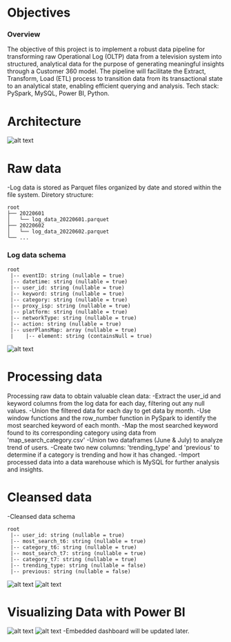# Objectives
### Overview
The objective of this project is to implement a robust data pipeline for transforming raw Operational Log (OLTP) data from a television system into structured, analytical data for the purpose of generating meaningful insights through a Customer 360 model. The pipeline will facilitate the Extract, Transform, Load (ETL) process to transition data from its transactional state to an analytical state, enabling efficient querying and analysis.
Tech stack: PySpark, MySQL, Power BI, Python.

# Architecture
![alt text](Architecture.drawio.png)

# Raw data
-Log data is stored as Parquet files organized by date and stored within the file system. Diretory structure:
```
root
├── 20220601
│   └── log_data_20220601.parquet
├── 20220602
│   └── log_data_20220602.parquet
└── ...
```
### Log data schema
```
root
 |-- eventID: string (nullable = true)
 |-- datetime: string (nullable = true)
 |-- user_id: string (nullable = true)
 |-- keyword: string (nullable = true)
 |-- category: string (nullable = true)
 |-- proxy_isp: string (nullable = true)
 |-- platform: string (nullable = true)
 |-- networkType: string (nullable = true)
 |-- action: string (nullable = true)
 |-- userPlansMap: array (nullable = true)
 |    |-- element: string (containsNull = true)
```
![alt text](image.png)

# Processing data
Processing raw data to obtain valuable clean data:
-Extract the user_id and keyword columns from the log data for each day, filtering out any null values.
-Union the filtered data for each day to get data by month.
-Use window functions and the row_number function in PySpark to identify the most searched keyword of each month.
-Map the most searched keyword found to its corresponding category using data from 'map_search_category.csv'
-Union two dataframes (June & July) to analyze trend of users.
-Create two new columns: 'trending_type' and 'previous' to determine if a category is trending and how it has changed.
-Import processed data into a data warehouse which is MySQL for further analysis and insights.

# Cleansed data
-Cleansed data schema
```
root
 |-- user_id: string (nullable = true)
 |-- most_search_t6: string (nullable = true)
 |-- category_t6: string (nullable = true)
 |-- most_search_t7: string (nullable = true)
 |-- category_t7: string (nullable = true)
 |-- trending_type: string (nullable = false)
 |-- previous: string (nullable = false)
 ```
![alt text](image-cleansed.png)
![alt text](image-1.png)

# Visualizing Data with Power BI
![alt text](image-2.png)
![alt text](image-3.png)
-Embedded dashboard will be updated later.